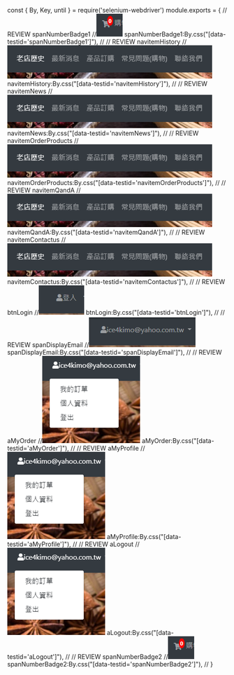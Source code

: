const {
        By,
        Key,
        until
    } = require('selenium-webdriver')
module.exports = {
    // REVIEW spanNumberBadge1
    //![](imgs/spanNumberBadge1.png)
    spanNumberBadge1:By.css("[data-testid='spanNumberBadge1']"),
    //
    // REVIEW navitemHistory
    //![](imgs/navitemHistory.png)
    navitemHistory:By.css("[data-testid='navitemHistory']"),
    //
    // REVIEW navitemNews
    //![](imgs/navitemNews.png)
    navitemNews:By.css("[data-testid='navitemNews']"),
    //
    // REVIEW navitemOrderProducts
    //![](imgs/navitemOrderProducts.png)
    navitemOrderProducts:By.css("[data-testid='navitemOrderProducts']"),
    //
    // REVIEW navitemQandA
    //![](imgs/navitemQandA.png)
    navitemQandA:By.css("[data-testid='navitemQandA']"),
    //
    // REVIEW navitemContactus
    //![](imgs/navitemContactus.png)
    navitemContactus:By.css("[data-testid='navitemContactus']"),
    //
    // REVIEW btnLogin
    //![](imgs/btnLogin.png)
    btnLogin:By.css("[data-testid='btnLogin']"),
    //
    // REVIEW spanDisplayEmail
    //![](imgs/spanDisplayEmail.png)
    spanDisplayEmail:By.css("[data-testid='spanDisplayEmail']"),
    //
    // REVIEW aMyOrder
    //![](imgs/aMyOrder.png)
    aMyOrder:By.css("[data-testid='aMyOrder']"),
    //
    // REVIEW aMyProfile
    //![](imgs/aMyProfile.png)
    aMyProfile:By.css("[data-testid='aMyProfile']"),
    //
    // REVIEW aLogout
    //![](imgs/aLogout.png)
    aLogout:By.css("[data-testid='aLogout']"),
    //
    // REVIEW spanNumberBadge2
    //![](imgs/spanNumberBadge2.png)
    spanNumberBadge2:By.css("[data-testid='spanNumberBadge2']"),
    //
}